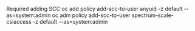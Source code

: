 Required adding SCC
oc add policy add-scc-to-user anyuid -z default --as=system:admin
oc adm policy add-scc-to-user spectrum-scale-csiaccess -z default --as=system:admin
